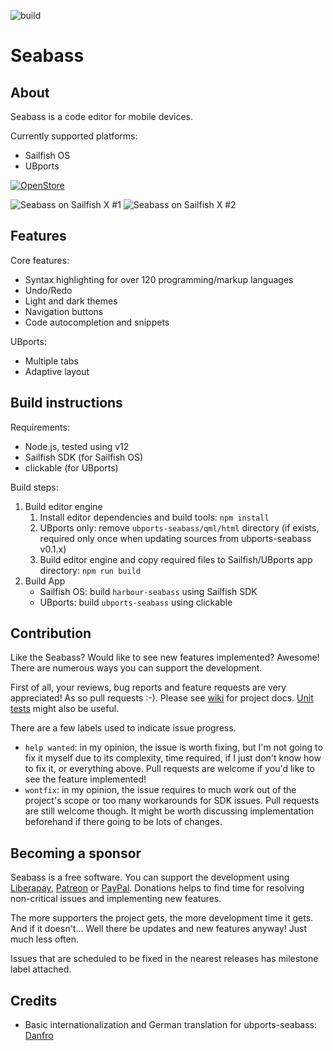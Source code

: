 ![build](https://github.com/milikhin/seabass2/workflows/build/badge.svg)

# Seabass
## About

Seabass is a code editor for mobile devices.

Currently supported platforms:

* Sailfish OS
* UBports

[![OpenStore](https://open-store.io/badges/en_US.png)](https://open-store.io/app/seabass2.mikhael)

![Seabass on Sailfish X #1](http://milikhin.name/img/seabass/seabass-xperia-u01.png)
![Seabass on Sailfish X #2](http://milikhin.name/img/seabass/seabass-xperia-02.png)

## Features
Core features:
* Syntax highlighting for over 120 programming/markup languages
* Undo/Redo
* Light and dark themes
* Navigation buttons
* Code autocompletion and snippets

UBports:
* Multiple tabs
* Adaptive layout

## Build instructions

Requirements:

* Node.js, tested using v12
* Sailfish SDK (for Sailfish OS)
* clickable (for UBports)

Build steps:

1. Build editor engine  
   1. Install editor dependencies and build tools: `npm install`
   1. UBports only: remove `ubports-seabass/qml/html` directory (if exists, required only once when updating sources from ubports-seabass v0.1.x)
   1. Build editor engine and copy required files to Sailfish/UBports app directory: `npm run build`
1. Build App  
   * Sailfish OS: build `harbour-seabass` using Sailfish SDK
   * UBports: build `ubports-seabass` using clickable

## Contribution

Like the Seabass? Would like to see new features implemented?
Awesome! There are numerous ways you can support the development.

First of all, your reviews, bug reports and feature requests are very appreciated!
As so pull requests :-). Please see [wiki](https://github.com/milikhin/seabass2/wiki) for project docs. [Unit tests](https://github.com/milikhin/seabass2/tree/master/editor/__tests__) might also be useful.

There are a few labels used to indicate issue progress.
* `help wanted`: in my opinion, the issue is worth fixing, but I'm not going to fix it myself due to its complexity, time required, if I just don't know how to fix it, or everything above. Pull requests are welcome if you'd like to see the feature implemented!
* `wontfix`: in my opinion, the issue requires to much work out of the project's scope or too many workarounds for SDK issues. Pull requests are still welcome though. It might be worth discussing implementation beforehand if there going to be lots of changes.

## Becoming a sponsor

Seabass is a free software. You can support the development using [Liberapay](https://liberapay.com/mmmikhael/donate), [Patreon](https://www.patreon.com/mmmikhael) or [PayPal](https://paypal.me/mmmikhael/5). Donations helps to find time for resolving non-critical issues and implementing new features.

The more supporters the project gets, the more development time it gets.
And if it doesn't... Well there be updates and new features anyway! Just much less often.

Issues that are scheduled to be fixed in the nearest releases has milestone label attached.

## Credits

* Basic internationalization and German translation for ubports-seabass: [Danfro](https://github.com/Danfro) 
